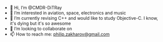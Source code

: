 - 👋 Hi, I’m @CMDR-DiTRay
- 👀 I’m interested in aviation, space, electronics and music
- 🌱 I’m currently revising C++ and would like to study Objective-C. I know, it's dying but it's so awesome
- 💞️ I’m looking to collaborate on <not sure>
- 📫 How to reach me: philip.zakharov@gmail.com

<!---
CMDR-DiTRay/CMDR-DiTRay is a ✨ special ✨ repository because its `README.md` (this file) appears on your GitHub profile.
You can click the Preview link to take a look at your changes.
--->
